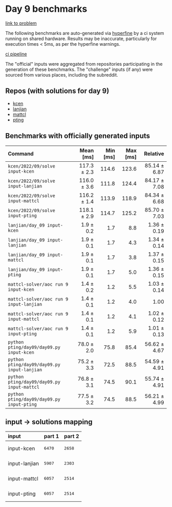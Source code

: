 # Day 9 benchmarks

[link to problem](http://adventofcode.com/2022/day/9)

The following benchmarks are auto-generated via [hyperfine](https://github.com/sharkdp/hyperfine) by a ci system running on shared hardware. Results may be inaccurate, particularly for execution times < 5ms, as per the hyperfine warnings.

[ci pipeline](http://ci.papercode.net:8080/teams/aoc2022/pipelines/aoc-compare-2022)

The "official" inputs were aggregated from repositories participating in the generation of these benchmarks. The "challenge" inputs (if any) were sourced from various places, including the subreddit.

## Repos (with solutions for day 9)


- [kcen](https://github.com/kcen/AdventOfCode)
- [lanjian](https://github.com/LanJian/aoc-2022)
- [mattcl](https://github.com/mattcl/aoc2022)
- [pting](https://github.com/pting/aoc2022)

## Benchmarks with officially generated inputs
| Command | Mean [ms] | Min [ms] | Max [ms] | Relative |
|:---|---:|---:|---:|---:|
| `kcen/2022/09/solve input-kcen` | 117.3 ± 2.3 | 114.6 | 123.6 | 85.14 ± 6.87 |
| `kcen/2022/09/solve input-lanjian` | 116.0 ± 3.6 | 111.8 | 124.4 | 84.17 ± 7.08 |
| `kcen/2022/09/solve input-mattcl` | 116.2 ± 1.4 | 113.9 | 118.9 | 84.34 ± 6.68 |
| `kcen/2022/09/solve input-pting` | 118.1 ± 2.9 | 114.7 | 125.2 | 85.70 ± 7.03 |
| `lanjian/day_09 input-kcen` | 1.9 ± 0.2 | 1.7 | 8.8 | 1.36 ± 0.19 |
| `lanjian/day_09 input-lanjian` | 1.9 ± 0.1 | 1.7 | 4.3 | 1.34 ± 0.14 |
| `lanjian/day_09 input-mattcl` | 1.9 ± 0.1 | 1.7 | 3.8 | 1.37 ± 0.15 |
| `lanjian/day_09 input-pting` | 1.9 ± 0.1 | 1.7 | 5.0 | 1.36 ± 0.15 |
| `mattcl-solver/aoc run 9 input-kcen` | 1.4 ± 0.2 | 1.2 | 5.5 | 1.03 ± 0.14 |
| `mattcl-solver/aoc run 9 input-lanjian` | 1.4 ± 0.1 | 1.2 | 4.0 | 1.00 |
| `mattcl-solver/aoc run 9 input-mattcl` | 1.4 ± 0.1 | 1.2 | 4.1 | 1.02 ± 0.12 |
| `mattcl-solver/aoc run 9 input-pting` | 1.4 ± 0.1 | 1.2 | 5.9 | 1.01 ± 0.13 |
| `python pting/day09/day09.py input-kcen` | 78.0 ± 2.0 | 75.8 | 85.4 | 56.62 ± 4.67 |
| `python pting/day09/day09.py input-lanjian` | 75.2 ± 3.3 | 72.5 | 88.5 | 54.59 ± 4.91 |
| `python pting/day09/day09.py input-mattcl` | 76.8 ± 3.1 | 74.5 | 90.1 | 55.74 ± 4.91 |
| `python pting/day09/day09.py input-pting` | 77.5 ± 3.2 | 74.5 | 88.5 | 56.21 ± 4.99 |

## input -> solutions mapping
|input|part 1|part 2|
|:---|:---|:---|
|input-kcen|<pre>6470</pre>|<pre>2658</pre>|
|input-lanjian|<pre>5907</pre>|<pre>2303</pre>|
|input-mattcl|<pre>6057</pre>|<pre>2514</pre>|
|input-pting|<pre>6057</pre>|<pre>2514</pre>|
